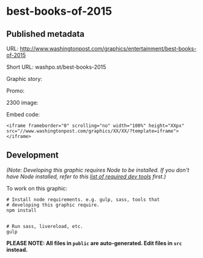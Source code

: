 # best-books-of-2015

## Published metadata

URL: http://www.washingtonpost.com/graphics/entertainment/best-books-of-2015

Short URL: washpo.st/best-books-2015

Graphic story: 

Promo: 

2300 image:

Embed code:

```
<iframe frameborder="0" scrolling="no" width="100%" height="XXpx" src="//www.washingtonpost.com/graphics/XX/XX/?template=iframe"></iframe>
```

## Development

*(Note: Developing this graphic requires Node to be installed. If you don't have Node installed, refer to this [list of required dev tools](https://docs.google.com/document/d/1XRFOGBC8Z0epI3_skKlMjxeSj439xFyld_Q1lzkEgUY/edit#) first.)*

To work on this graphic:

    # Install node requirements. e.g. gulp, sass, tools that
    # developing this graphic require.
    npm install


    # Run sass, livereload, etc.
    gulp

**PLEASE NOTE: All files in `public` are auto-generated. Edit files in
`src` instead.**



